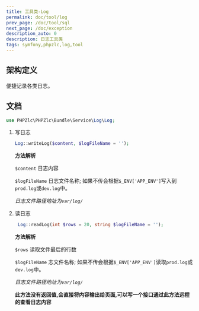 ```yaml
---
title: 工具类-Log
permalink: doc/tool/log
prev_page: /doc/tool/sql
next_page: /doc/exception
description_auto: 0
description: 日志工具类
tags: symfony,phpzlc,log,tool
---
```


## 架构定义

便捷记录各类日志。

## 文档

```php
use PHPZlc\PHPZlc\Bundle\Service\Log\Log;
```

1. 写日志
    
    ```php
    Log::writeLog($content, $logFileName = '');
    ```
   
   **方法解析**

   `$content` 日志内容
   
   `$logFileName` 日志文件名称; 如果不传会根据`$_ENV['APP_ENV']`写入到`prod.log`或`dev.log`中。
   
    _日志文件路径地址为`var/log/`_
    
2. 读日志

    ```php
     Log::readLog(int $rows = 20, string $logFileName = '');
    ```
   
   **方法解析**
   
   `$rows` 读取文件最后的行数
   
   `$logFileName` 志文件名称; 如果不传会根据`$_ENV['APP_ENV']`读取`prod.log`或`dev.log`中。
   
   _日志文件路径地址为`var/log/`_
   
   **此方法没有返回值,会直接将内容输出给页面,可以写一个接口通过此方法远程的查看日志内容**